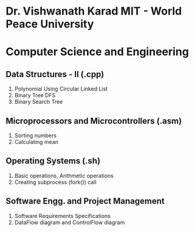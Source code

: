 # Dr. Vishwanath Karad MIT - World Peace University
# Computer Science and Engineering


## Data Structures - II	(.cpp)
1. Polynomial Using Circular Linked List
2. Binary Tree DFS
3. Binary Search Tree

## Microprocessors and Microcontrollers (.asm)
1. Sorting numbers
2. Calculating mean

## Operating Systems (.sh)
1. Basic operations, Arithmetic operations
2. Creating subprocess (fork()) call

## Software Engg. and Project Management
1. Software Requirements Specifications
2. DataFlow diagram and ControlFlow diagram 

